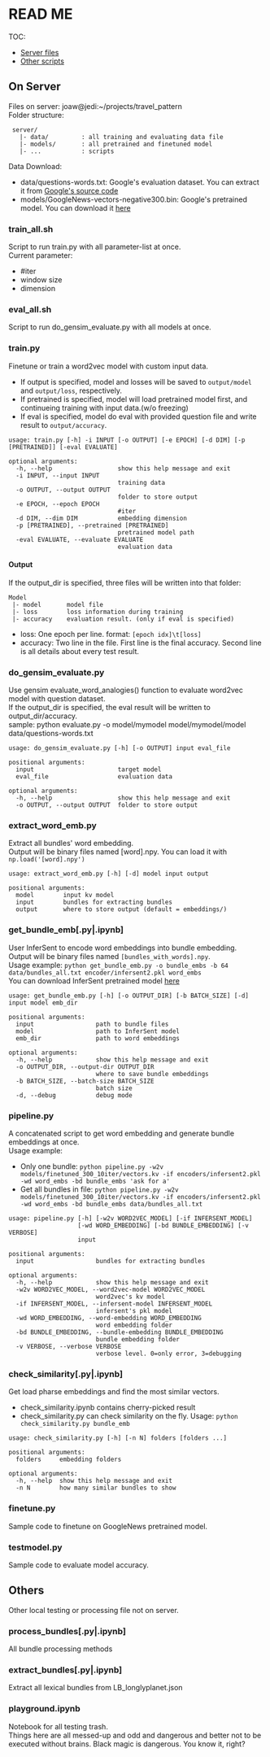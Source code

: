 READ ME
=============
TOC:
 * [Server files](#On-Server)
 * [Other scripts](#Others)

On Server
-------------

Files on server: joaw@jedi:~/projects/travel_pattern  
Folder structure:
```
 server/
   |- data/         : all training and evaluating data file
   |- models/       : all pretrained and finetuned model
   |- ...           : scripts
```
Data Download:
 * data/questions-words.txt: Google's evaluation dataset. You can extract it from [Google's source code](https://storage.googleapis.com/google-code-archive-source/v2/code.google.com/word2vec/source-archive.zip)  
 * models/GoogleNews-vectors-negative300.bin: Google's pretrained model. You can download it [here](https://drive.google.com/file/d/0B7XkCwpI5KDYNlNUTTlSS21pQmM/edit?usp=sharing)

### train_all.sh

Script to run train.py with all parameter-list at once.  
Current parameter:  
 - #iter
 - window size
 - dimension

### eval_all.sh

Script to run do_gensim_evaluate.py with all models at once.  

### train.py
Finetune or train a word2vec model with custom input data.
 * If output is specified, model and losses will be saved to `output/model` and `output/loss`, respectively.  
 * If pretrained is specified, model will load pretrained model first, and continueing training with input data.(w/o freezing)  
 * If eval is specified, model do eval with provided question file and write result to `output/accuracy`.  
```
usage: train.py [-h] -i INPUT [-o OUTPUT] [-e EPOCH] [-d DIM] [-p [PRETRAINED]] [-eval EVALUATE]

optional arguments:
  -h, --help                  show this help message and exit
  -i INPUT, --input INPUT
                              training data
  -o OUTPUT, --output OUTPUT
                              folder to store output
  -e EPOCH, --epoch EPOCH
                              #iter
  -d DIM, --dim DIM           embedding dimension
  -p [PRETRAINED], --pretrained [PRETRAINED]
                              pretrained model path
  -eval EVALUATE, --evaluate EVALUATE
                              evaluation data
```
#### Output
If the output_dir is specified, three files will be written into that folder:
```
Model
 |- model       model file
 |- loss        loss information during training
 |- accuracy    evaluation result. (only if eval is specified)
```
 * loss: One epoch per line. format: `[epoch idx]\t[loss]`
 * accuracy: Two line in the file. First line is the final accuracy. Second line is all details about every test result.

### do_gensim_evaluate.py
Use gensim evaluate_word_analogies() function to evaluate word2vec model with question dataset.  
If the output_dir is specified, the eval result will be written to output_dir/accuracy.  
sample: python evaluate.py -o model/mymodel model/mymodel/model data/questions-words.txt
```
usage: do_gensim_evaluate.py [-h] [-o OUTPUT] input eval_file

positional arguments:
  input                       target model
  eval_file                   evaluation data

optional arguments:
  -h, --help                  show this help message and exit
  -o OUTPUT, --output OUTPUT  folder to store output
```

### extract_word_emb.py
Extract all bundles' word embedding.  
Output will be binary files named [word].npy. You can load it with `np.load('[word].npy')`  
```
usage: extract_word_emb.py [-h] [-d] model input output

positional arguments:
  model        input kv model
  input        bundles for extracting bundles
  output       where to store output (default = embeddings/)
```

### get_bundle_emb[.py|.ipynb]
User InferSent to encode word embeddings into bundle embedding.  
Output will be binary files named `[bundles_with_words].npy`.   
Usage example: `python get_bundle_emb.py -o bundle_embs -b 64 data/bundles_all.txt encoder/infersent2.pkl word_embs`  
You can download InferSent pretrained model [here](https://github.com/facebookresearch/InferSent)
```
usage: get_bundle_emb.py [-h] [-o OUTPUT_DIR] [-b BATCH_SIZE] [-d] input model emb_dir

positional arguments:
  input                 path to bundle files
  model                 path to InferSent model
  emb_dir               path to word embeddings

optional arguments:
  -h, --help            show this help message and exit
  -o OUTPUT_DIR, --output-dir OUTPUT_DIR
                        where to save bundle embeddings
  -b BATCH_SIZE, --batch-size BATCH_SIZE
                        batch size
  -d, --debug           debug mode
```

### pipeline.py
A concatenated script to get word embedding and generate bundle embeddings at once.  
Usage example:
 * Only one bundle: `python pipeline.py -w2v models/finetuned_300_10iter/vectors.kv -if encoders/infersent2.pkl -wd word_embs -bd bundle_embs 'ask for a'`
 * Get all bundles in file: `python pipeline.py -w2v models/finetuned_300_10iter/vectors.kv -if encoders/infersent2.pkl -wd word_embs -bd bundle_embs data/bundles_all.txt`
```
usage: pipeline.py [-h] [-w2v WORD2VEC_MODEL] [-if INFERSENT_MODEL]
                   [-wd WORD_EMBEDDING] [-bd BUNDLE_EMBEDDING] [-v VERBOSE]
                   input

positional arguments:
  input                 bundles for extracting bundles

optional arguments:
  -h, --help            show this help message and exit
  -w2v WORD2VEC_MODEL, --word2vec-model WORD2VEC_MODEL
                        word2vec's kv model
  -if INFERSENT_MODEL, --infersent-model INFERSENT_MODEL
                        infersent's pkl model
  -wd WORD_EMBEDDING, --word-embedding WORD_EMBEDDING
                        word embedding folder
  -bd BUNDLE_EMBEDDING, --bundle-embedding BUNDLE_EMBEDDING
                        bundle embedding folder
  -v VERBOSE, --verbose VERBOSE
                        verbose level. 0=only error, 3=debugging
```

### check_similarity[.py|.ipynb]
Get load pharse embeddings and find the most similar vectors.  
 * check_similarity.ipynb contains cherry-picked result  
 * check_similarity.py can check similarity on the fly. Usage: `python check_similarity.py bundle_emb`
```
usage: check_similarity.py [-h] [-n N] folders [folders ...]

positional arguments:
  folders     embedding folders

optional arguments:
  -h, --help  show this help message and exit
  -n N        how many similar bundles to show
```


### finetune.py
Sample code to finetune on GoogleNews pretrained model.

### testmodel.py
Sample code to evaluate model accuracy.


Others
-------------------
Other local testing or processing file not on server.

### process_bundles[.py|.ipynb]
All bundle processing methods

### extract_bundles[.py|.ipynb]
Extract all lexical bundles from LB_longlyplanet.json

### playground.ipynb
Notebook for all testing trash.  
Things here are all messed-up and odd and dangerous and better not to be executed without brains. Black magic is dangerous. You know it, right?
